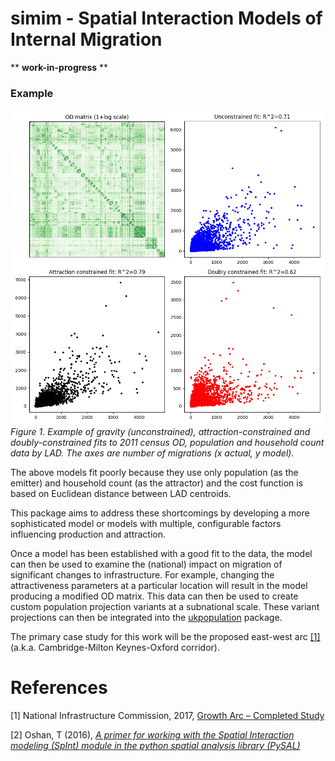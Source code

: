 # simim - Spatial Interaction Models of Internal Migration

** **work-in-progress** **

### Example

![Example fits](doc/img/sim_basic.png)
_Figure 1. Example of gravity (unconstrained), attraction-constrained and doubly-constrained fits to 2011 census OD, population and household count data by LAD. The axes are number of migrations (x actual, y model)._

The above models fit poorly because  they use only population (as the emitter) and household count (as the attractor) and the cost function is based on Euclidean distance between LAD centroids. 

This package aims to address these shortcomings by developing a more sophisticated model or models with multiple, configurable factors influencing production and attraction.

Once a model has been established with a good fit to the data, the model can then be used to examine the (national) impact on migration of significant changes to infrastructure. For example, changing the attractiveness parameters at a particular location will result in the model producing a modified OD matrix. This data can then be used to create custom population projection variants at a subnational scale. These variant projections can then be integrated into the [ukpopulation](https://github.com/nismod/ukpopulation) package.

The primary case study for this work will be the proposed east-west arc [[1]](#references) (a.k.a. Cambridge-Milton Keynes-Oxford corridor).

# References
[1] National Infrastructure Commission, 2017, [Growth Arc – Completed Study](https://www.nic.org.uk/our-work/growth-arc/)

[2] Oshan, T (2016), [_A primer for working with the Spatial Interaction modeling (SpInt) module in the python spatial analysis library (PySAL)_](http://openjournals.wu.ac.at/region/paper_175/175.html) 
